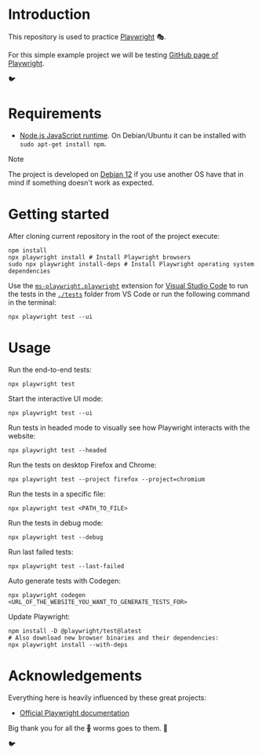 # Introduction

This repository is used to practice [Playwright](https://en.wikipedia.org/wiki/Playwright_(software)) 🎭.

For this simple example project we will be testing [GitHub page of Playwright](https://github.com/microsoft/playwright).

🐦

# Requirements

- [Node.js JavaScript runtime](https://nodejs.org/en/download). On Debian/Ubuntu it can be installed with `sudo apt-get install npm`.

> [!NOTE]
> The project is developed on [Debian 12](https://www.debian.org/) if you use another OS have that in mind if something doesn't work as expected.

# Getting started

After cloning current repository in the root of the project execute:

    npm install
    npx playwright install # Install Playwright browsers
    sudo npx playwright install-deps # Install Playwright operating system dependencies

Use the [`ms-playwright.playwright`](https://marketplace.visualstudio.com/items?itemName=ms-playwright.playwright) extension for [Visual Studio Code](https://en.wikipedia.org/wiki/Visual_Studio_Code) to run the tests in the [`./tests`](tests) folder from VS Code or run the following command in the terminal:

    npx playwright test --ui

# Usage

Run the end-to-end tests:

    npx playwright test

Start the interactive UI mode:

    npx playwright test --ui

Run tests in headed mode to visually see how Playwright interacts with the website:

    npx playwright test --headed

Run the tests on desktop Firefox and Chrome:

    npx playwright test --project firefox --project=chromium

Run the tests in a specific file:

    npx playwright test <PATH_TO_FILE>

Run the tests in debug mode:

    npx playwright test --debug

Run last failed tests:

    npx playwright test --last-failed

Auto generate tests with Codegen:

    npx playwright codegen <URL_OF_THE_WEBSITE_YOU_WANT_TO_GENERATE_TESTS_FOR>

Update Playwright:

    npm install -D @playwright/test@latest
    # Also download new browser binaries and their dependencies:
    npx playwright install --with-deps

# Acknowledgements

Everything here is heavily influenced by these great projects:

- [Official Playwright documentation](https://playwright.dev/docs/intro)

Big thank you for all the ~~🐛~~ worms goes to them. 🙏

🐦
